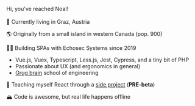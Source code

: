 Hi, you've reached Noal!
<br><br>
📍 Currently living in Graz, Austria <br>

🌎 Originally from a small island in western Canada (pop. 900) <br>

👨‍💻 Building SPAs with Echosec Systems since 2019
- Vue.js, Vuex, Typescript, Less.js, Jest, Cypress, and a tiny bit of PHP
- Passionate about UX (and ergonomics in general)
- [Grug brain](https://grugbrain.dev/) school of engineering  

🌱 Teaching myself React through a [side project](https://www.instantlessonplan.com/) (**PRE-beta**) <br>

🏔 Code is awesome, but real life happens offline <br>

